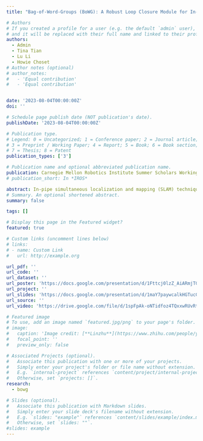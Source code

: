```yaml
---
title: "Bag-of-Word-Groups (BoWG): A Robust Loop Closure Module for In-pipe Visual-Laser-Inertial SLAM"

# Authors
# If you created a profile for a user (e.g. the default `admin` user), write the username (folder name) here
# and it will be replaced with their full name and linked to their profile.
authors:
  - Admin
  - Tina Tian
  - Lu Li
  - Howie Choset
# Author notes (optional)
# author_notes:
#   - 'Equal contribution'
#   - 'Equal contribution'


date: '2023-08-04T00:00:00Z'
doi: ''

# Schedule page publish date (NOT publication's date).
publishDate: '2023-08-04T00:00:00Z'

# Publication type.
# Legend: 0 = Uncategorized; 1 = Conference paper; 2 = Journal article;
# 3 = Preprint / Working Paper; 4 = Report; 5 = Book; 6 = Book section;
# 7 = Thesis; 8 = Patent
publication_types: ['3']

# Publication name and optional abbreviated publication name.
publication: Carnegie Mellon Robotics Institute Summer Scholars Working Papers Journal 2023
# publication_short: In *IROS*

abstract: In-pipe simultaneous localization and mapping (SLAM) techniques with photorealistic RGB-D reconstruction capability have the potential to enhance human labor to inspect pipe conditions and localize anomalies, thereby preventing hazardous leaks and explosions. Loop closure detection is vital in the process of SLAM, as it helps reduce the accumulative drift of the robot’s estimated odometry and generate a globally consistent map. However, in confined-space environments such as narrow pipes, conventional loop closure methods suffer perceptual aliasing due to feature scarcity and textural repetitiveness. In this research, we aim to develop a robust loop closure module in confined-space environments on top of our prior confined-space dense RGB-D SLAM method, visual-laser-inertial (VLI) SLAM. Specifically, we define the concept of word group based on spatial proximity and positions of features and propose to build and maintain a novel loop closure detection module called Bag-of-Word-Groups (BoWG) online, which provides context-specific feature representation. Besides, we utilize Gaussian pyramids to implement Multi-scale Good Features To Track (MS-GFTT) to detect richer features at various scales for word group analysis. Our method does not require any extra sensor other than a monocular visual camera and can be easily integrated into existing Bag-of-Words (BoW) methods. To validate the proposed method, we conduct real-world experiments in a narrow, feature-sparse pipeline with loops. Experiment results show that our method is robust and can achieve high precision while maintaining acceptable recall when the perceptual aliasing problem is serious. In addition, the proposed method has the potential to be applied to environments other than narrow pipes.
# Summary. An optional shortened abstract.
summary: false

tags: []

# Display this page in the Featured widget?
featured: true

# Custom links (uncomment lines below)
# links:
# - name: Custom Link
#   url: http://example.org

url_pdf: ''
url_code: ''
url_dataset: ''
url_poster: 'https://docs.google.com/presentation/d/1Fttcj0lzZ_AiARmjTG51l_Mxh_Jk9hSI/edit?usp=sharing&ouid=110083063639360259216&rtpof=true&sd=true'
url_project: ''
url_slides: 'https://docs.google.com/presentation/d/1maY7paywcalkHGTucG-XSmBUghmM3jYc/edit?usp=sharing&ouid=110083063639360259216&rtpof=true&sd=true'
url_source: ''
url_video: 'https://drive.google.com/file/d/1spFpAk-oNTidfoz4TQxxwRUvRthoZibf/view?usp=sharing'

# Featured image
# To use, add an image named `featured.jpg/png` to your page's folder.
# image:
#   caption: 'Image credit: [**Linzhu**](https://www.zhihu.com/people/yuexiaozhu)'
#   focal_point: ''
#   preview_only: false

# Associated Projects (optional).
#   Associate this publication with one or more of your projects.
#   Simply enter your project's folder or file name without extension.
#   E.g. `internal-project` references `content/project/internal-project/index.md`.
#   Otherwise, set `projects: []`.
research:
  - bowg

# Slides (optional).
#   Associate this publication with Markdown slides.
#   Simply enter your slide deck's filename without extension.
#   E.g. `slides: "example"` references `content/slides/example/index.md`.
#   Otherwise, set `slides: ""`.
#slides: example
---
```

